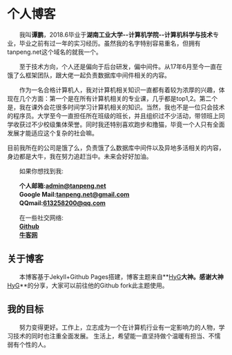 # 个人博客
　　我叫**谭鹏**，2018.6毕业于**湖南工业大学--计算机学院--计算机科学与技术**专业，毕业之前有过一年的实习经历。虽然我的名字特别容易重名，但拥有tanpeng.net这个域名的就我一个。

　　至于技术方向，个人还是偏向于后台研发，偏中间件。从17年6月至今一直在饿了么框架团队，跟大佬一起负责数据库中间件相关的内容。

　　作为一名合格计算机人，我对计算机相关知识一直都有着较为浓厚的兴趣，体现在几个方面：第一个是在所有计算机相关的专业课，几乎都是top1,2。第二个是，我在课外会花很多时间学习计算机相关的知识。当然，我也不是一位只会技术的程序员。大学至今一直担任所在班级的班长，并且组织过不少活动，带领班上同学收获过不少校级集体荣誉。同时我还特别喜欢跑步和撸猫，毕竟一个人只有全面发展才能适应这个复杂的社会嘛。 

​	目前我所在的公司是饿了么，负责饿了么数据库中间件以及异地多活相关的内容，身边都是大牛，我在努力追赶当中。未来会好好加油。

　　如果你想找到我:<br>

　　**个人邮箱:<admin@tanpeng.net>**<br>
　　**Google Mail:<tanpeng.net@gmail.com>**<br>
　　**QQmail:<613258200@qq.com>**<br>

　　在一些社交网络:<br>
　　**[Github](https://github.com/enterprising)**<br>
　　**[牛客网](https://www.nowcoder.com/profile/3111850)**<br>

## 关于博客

　　本博客基于Jekyll+Github Pages搭建，博客主题来自**[HyG](https://github.com/Gaohaoyang)**大神。感谢大神**[HyG](https://github.com/Gaohaoyang)**的分享，大家可以前往他的Github fork此主题使用。

## 我的目标
　　努力变得更好。工作上，立志成为一个在计算机行业有一定影响力的人物，学习技术的同时也注重全面发展。 生活上，希望能一直坚持做个温暖有担当、不懦弱有个性的人。